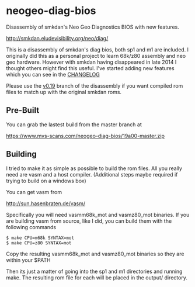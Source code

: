 # neogeo-diag-bios
Disassembly of smkdan's Neo Geo Diagnostics BIOS with new features.

http://smkdan.eludevisibility.org/neo/diag/

This is a disassembly of smkdan's diag bios, both sp1 and m1 are included.  I
originally did this as a personal project to learn 68k/z80 assembly and neo geo
hardware.  However with smkdan having disappeared in late 2014 I thought others
might find this useful.  I've started adding new features which you can see in
the [CHANGELOG](CHANGELOG.md)

Please use the [v0.19](https://github.com/jwestfall69/neogeo-diag-bios/tree/v0.19)
branch of the disassembly if you want compiled rom files to match up with the
original smkdan roms.

## Pre-Built
You can grab the lastest build from the master branch at

https://www.mvs-scans.com/neogeo-diag-bios/19a00-master.zip

## Building
I tried to make it as simple as possible to build the rom files.  All you really
need are vasm and a host compiler.  (Additional steps maybe required if trying
to build on a windows box)

You can get vasm from

http://sun.hasenbraten.de/vasm/

Specifically you will need vasmm68k_mot and vasmz80_mot binaries.  If you are
building vasm from source, like I did, you can build them with the following
commands

```
$ make CPU=m68k SYNTAX=mot
$ make CPU=z80 SYNTAX=mot
```

Copy the resulting vasmm68k_mot and vasmz80_mot binaries so they are within
your $PATH

Then its just a matter of going into the sp1 and m1 directories and running
make.  The resulting rom file for each will be placed in the output/ directory.
